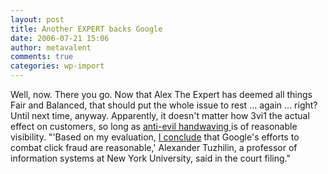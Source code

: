 ```yaml
---
layout: post
title: Another EXPERT backs Google
date: 2006-07-21 15:06
author: metavalent
comments: true
categories: wp-import
---
```

Well, now.  There you go.  Now that Alex The Expert has deemed all things Fair and Balanced, that should put the whole issue to rest ... again ... right?  Until next time, anyway.  Apparently, it doesn't matter how 3vi1 the actual effect on customers, so long as <a href="http://metavalent.info/tchotchkes/3vil.is.as.3vil.does.html">anti-evil handwaving </a> is of reasonable visibility. "'Based on my evaluation, <a href="http://money.cnn.com/2006/07/21/technology/google.reut/index.htm">I conclude</a> that Google's efforts to combat click fraud are reasonable,' Alexander Tuzhilin, a professor of information systems at New York University, said in the court filing."
